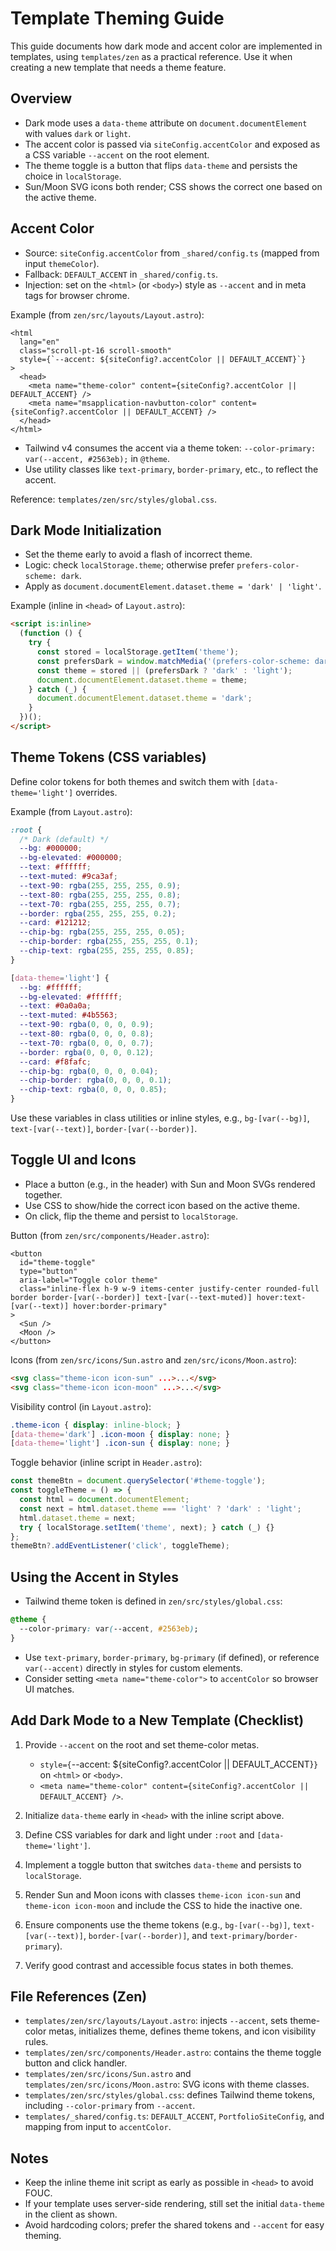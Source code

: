 # Template Theming Guide

This guide documents how dark mode and accent color are implemented in templates, using `templates/zen` as a practical reference. Use it when creating a new template that needs a theme feature.


## Overview

- Dark mode uses a `data-theme` attribute on `document.documentElement` with values `dark` or `light`.
- The accent color is passed via `siteConfig.accentColor` and exposed as a CSS variable `--accent` on the root element.
- The theme toggle is a button that flips `data-theme` and persists the choice in `localStorage`.
- Sun/Moon SVG icons both render; CSS shows the correct one based on the active theme.


## Accent Color

- Source: `siteConfig.accentColor` from `_shared/config.ts` (mapped from input `themeColor`).
- Fallback: `DEFAULT_ACCENT` in `_shared/config.ts`.
- Injection: set on the `<html>` (or `<body>`) style as `--accent` and in meta tags for browser chrome.

Example (from `zen/src/layouts/Layout.astro`):

```astro
<html
  lang="en"
  class="scroll-pt-16 scroll-smooth"
  style={`--accent: ${siteConfig?.accentColor || DEFAULT_ACCENT}`}
>
  <head>
    <meta name="theme-color" content={siteConfig?.accentColor || DEFAULT_ACCENT} />
    <meta name="msapplication-navbutton-color" content={siteConfig?.accentColor || DEFAULT_ACCENT} />
  </head>
</html>
```

- Tailwind v4 consumes the accent via a theme token: `--color-primary: var(--accent, #2563eb);` in `@theme`.
- Use utility classes like `text-primary`, `border-primary`, etc., to reflect the accent.

Reference: `templates/zen/src/styles/global.css`.


## Dark Mode Initialization

- Set the theme early to avoid a flash of incorrect theme.
- Logic: check `localStorage.theme`; otherwise prefer `prefers-color-scheme: dark`.
- Apply as `document.documentElement.dataset.theme = 'dark' | 'light'`.

Example (inline in `<head>` of `Layout.astro`):

```html
<script is:inline>
  (function () {
    try {
      const stored = localStorage.getItem('theme');
      const prefersDark = window.matchMedia('(prefers-color-scheme: dark)').matches;
      const theme = stored || (prefersDark ? 'dark' : 'light');
      document.documentElement.dataset.theme = theme;
    } catch (_) {
      document.documentElement.dataset.theme = 'dark';
    }
  })();
</script>
```


## Theme Tokens (CSS variables)

Define color tokens for both themes and switch them with `[data-theme='light']` overrides.

Example (from `Layout.astro`):

```css
:root {
  /* Dark (default) */
  --bg: #000000;
  --bg-elevated: #000000;
  --text: #ffffff;
  --text-muted: #9ca3af;
  --text-90: rgba(255, 255, 255, 0.9);
  --text-80: rgba(255, 255, 255, 0.8);
  --text-70: rgba(255, 255, 255, 0.7);
  --border: rgba(255, 255, 255, 0.2);
  --card: #121212;
  --chip-bg: rgba(255, 255, 255, 0.05);
  --chip-border: rgba(255, 255, 255, 0.1);
  --chip-text: rgba(255, 255, 255, 0.85);
}

[data-theme='light'] {
  --bg: #ffffff;
  --bg-elevated: #ffffff;
  --text: #0a0a0a;
  --text-muted: #4b5563;
  --text-90: rgba(0, 0, 0, 0.9);
  --text-80: rgba(0, 0, 0, 0.8);
  --text-70: rgba(0, 0, 0, 0.7);
  --border: rgba(0, 0, 0, 0.12);
  --card: #f8fafc;
  --chip-bg: rgba(0, 0, 0, 0.04);
  --chip-border: rgba(0, 0, 0, 0.1);
  --chip-text: rgba(0, 0, 0, 0.85);
}
```

Use these variables in class utilities or inline styles, e.g., `bg-[var(--bg)]`, `text-[var(--text)]`, `border-[var(--border)]`.


## Toggle UI and Icons

- Place a button (e.g., in the header) with Sun and Moon SVGs rendered together.
- Use CSS to show/hide the correct icon based on the active theme.
- On click, flip the theme and persist to `localStorage`.

Button (from `zen/src/components/Header.astro`):

```astro
<button
  id="theme-toggle"
  type="button"
  aria-label="Toggle color theme"
  class="inline-flex h-9 w-9 items-center justify-center rounded-full border border-[var(--border)] text-[var(--text-muted)] hover:text-[var(--text)] hover:border-primary"
>
  <Sun />
  <Moon />
</button>
```

Icons (from `zen/src/icons/Sun.astro` and `zen/src/icons/Moon.astro`):

```html
<svg class="theme-icon icon-sun" ...>...</svg>
<svg class="theme-icon icon-moon" ...>...</svg>
```

Visibility control (in `Layout.astro`):

```css
.theme-icon { display: inline-block; }
[data-theme='dark'] .icon-moon { display: none; }
[data-theme='light'] .icon-sun { display: none; }
```

Toggle behavior (inline script in `Header.astro`):

```js
const themeBtn = document.querySelector('#theme-toggle');
const toggleTheme = () => {
  const html = document.documentElement;
  const next = html.dataset.theme === 'light' ? 'dark' : 'light';
  html.dataset.theme = next;
  try { localStorage.setItem('theme', next); } catch (_) {}
};
themeBtn?.addEventListener('click', toggleTheme);
```


## Using the Accent in Styles

- Tailwind theme token is defined in `zen/src/styles/global.css`:

```css
@theme {
  --color-primary: var(--accent, #2563eb);
}
```

- Use `text-primary`, `border-primary`, `bg-primary` (if defined), or reference `var(--accent)` directly in styles for custom elements.
- Consider setting `<meta name="theme-color">` to `accentColor` so browser UI matches.


## Add Dark Mode to a New Template (Checklist)

1) Provide `--accent` on the root and set theme-color metas.
   - `style={`--accent: ${siteConfig?.accentColor || DEFAULT_ACCENT}`}` on `<html>` or `<body>`.
   - `<meta name="theme-color" content={siteConfig?.accentColor || DEFAULT_ACCENT} />`.

2) Initialize `data-theme` early in `<head>` with the inline script above.

3) Define CSS variables for dark and light under `:root` and `[data-theme='light']`.

4) Implement a toggle button that switches `data-theme` and persists to `localStorage`.

5) Render Sun and Moon icons with classes `theme-icon icon-sun` and `theme-icon icon-moon` and include the CSS to hide the inactive one.

6) Ensure components use the theme tokens (e.g., `bg-[var(--bg)]`, `text-[var(--text)]`, `border-[var(--border)]`, and `text-primary`/`border-primary`).

7) Verify good contrast and accessible focus states in both themes.


## File References (Zen)

- `templates/zen/src/layouts/Layout.astro`: injects `--accent`, sets theme-color metas, initializes theme, defines theme tokens, and icon visibility rules.
- `templates/zen/src/components/Header.astro`: contains the theme toggle button and click handler.
- `templates/zen/src/icons/Sun.astro` and `templates/zen/src/icons/Moon.astro`: SVG icons with theme classes.
- `templates/zen/src/styles/global.css`: defines Tailwind theme tokens, including `--color-primary` from `--accent`.
- `templates/_shared/config.ts`: `DEFAULT_ACCENT`, `PortfolioSiteConfig`, and mapping from input to `accentColor`.


## Notes

- Keep the inline theme init script as early as possible in `<head>` to avoid FOUC.
- If your template uses server-side rendering, still set the initial `data-theme` in the client as shown.
- Avoid hardcoding colors; prefer the shared tokens and `--accent` for easy theming.
